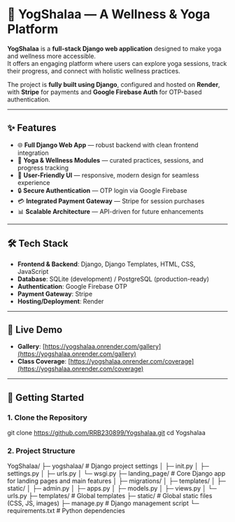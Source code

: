 # 🧘 YogShalaa — A Wellness & Yoga Platform

**YogShalaa** is a **full-stack Django web application** designed to make yoga and wellness more accessible.  
It offers an engaging platform where users can explore yoga sessions, track their progress, and connect with holistic wellness practices.  

The project is **fully built using Django**, configured and hosted on **Render**, with **Stripe** for payments and **Google Firebase Auth** for OTP-based authentication.

---

## ✨ Features
- 🌐 **Full Django Web App** — robust backend with clean frontend integration  
- 🧘 **Yoga & Wellness Modules** — curated practices, sessions, and progress tracking  
- 👤 **User-Friendly UI** — responsive, modern design for seamless experience  
- 🔒 **Secure Authentication** — OTP login via Google Firebase  
- 💳 **Integrated Payment Gateway** — Stripe for session purchases  
- 📊 **Scalable Architecture** — API-driven for future enhancements  

---

## 🛠️ Tech Stack
- **Frontend & Backend**: Django, Django Templates, HTML, CSS, JavaScript  
- **Database**: SQLite (development) / PostgreSQL (production-ready)  
- **Authentication**: Google Firebase OTP  
- **Payment Gateway**: Stripe  
- **Hosting/Deployment**: Render  

---

## 🚀 Live Demo
- **Gallery**: [https://yogshalaa.onrender.com/gallery](https://yogshalaa.onrender.com/gallery)  
- **Class Coverage**: [https://yogshalaa.onrender.com/coverage](https://yogshalaa.onrender.com/coverage)  

---

## 🚀 Getting Started

### 1. Clone the Repository
git clone https://github.com/RRB230899/Yogshalaa.git
cd Yogshalaa

### 2. Project Structure
YogShalaa/
├─ yogshalaa/ # Django project settings
│ ├─ init.py
│ ├─ settings.py
│ ├─ urls.py
│ └─ wsgi.py
├─ landing_page/ # Core Django app for landing pages and main features
│ ├─ migrations/
│ ├─ templates/
│ ├─ static/
│ ├─ admin.py
│ ├─ apps.py
│ ├─ models.py
│ ├─ views.py
│ └─ urls.py
├─ templates/ # Global templates
├─ static/ # Global static files (CSS, JS, images)
├─ manage.py # Django management script
└─ requirements.txt # Python dependencies
